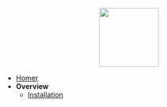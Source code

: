<p align="center">
  <a href="#">
    <img src="https://user-images.githubusercontent.com/1423657/55069501-8348c400-5084-11e9-9931-fefe0f9874a7.png" width=120 />
  </a>
</p>

* [Homer](/?id=start)
* **Overview**
  * [Installation](install.md "HOMER VoIP & RTC Monitoring")
